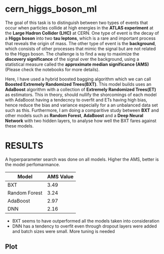 # cern_higgs_boson_ml

The goal of this task is to distinguish between two types of events that occur when particles collide at high energies in the **ATLAS experiment** at the **Large Hadron Collider (LHC)** at CERN. One type of event is the decay of a **Higgs boson** into two **tau leptons**, which is a rare and important process that reveals the origin of mass.  The other type of event is the **background**, which consists of other processes that mimic the signal but are not related to the Higgs boson. The challenge is to find a way to maximize the **discovery significance** of the signal over the background, using a statistical measure called the **approximate median significance (AMS)**(Please check the notebooks for more details). 

Here, I have used a hybrid boosted bagging algorithm which we can call **Boosted Extremely Randomized Trees(BXT)**. This model builds uses an **AdaBoost** algorithm with a collection of **Extremely Randomized Trees(ET)** as estimators. This in theory, should nullify the shorcomings of each model with AdaBoost having a tendecncy to overfit and ETs having high bias, hence reduce the bias and variance especially for a an unbalanced data set such as this. Furthermore, I am doing a comparitive study between **BXT** and other models such as **Random Forest**, **AdaBoost** and a **Deep Neural Network** with two hidden layers, to analyse how well the BXT fares against these models.

# RESULTS

A hyperparameter search was done on all models. Higher the AMS, better is the model perfomarmance.

| Model       | AMS Value  |
| ----------- | ----------- |
| BXT         | 3.49        |
| Random Forest   | 3.24       |
| AdaBoost        | 2.97      |
| DNN             | 2.16      |

- BXT seems to have outperformed all the models taken into consideration
- DNN has a tendency to overfit even through dropout layers were added and batch sizes were small. More tuning is needed
## Plot

